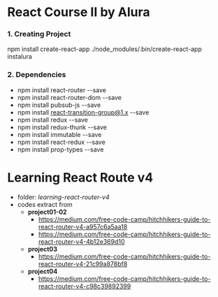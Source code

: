 # React Course II by Alura

### 1. Creating Project
npm install create-react-app
./node_modules/.bin/create-react-app instalura

### 2. Dependencies
- npm install react-router --save
- npm install react-router-dom --save
- npm install pubsub-js --save
- npm install react-transition-group@1.x --save
- npm install redux --save
- npm install redux-thunk --save
- npm install immutable --save
- npm install react-redux --save
- npm install prop-types --save


# Learning React Route v4
- folder: *learning-react-router-v4*
- codes extract from
    - **project01-02**
        - https://medium.com/free-code-camp/hitchhikers-guide-to-react-router-v4-a957c6a5aa18
        - https://medium.com/free-code-camp/hitchhikers-guide-to-react-router-v4-4b12e369d10
    - **project03**
        - https://medium.com/free-code-camp/hitchhikers-guide-to-react-router-v4-21c99a878bf8
    - **project04**
        - https://medium.com/free-code-camp/hitchhikers-guide-to-react-router-v4-c98c39892399

